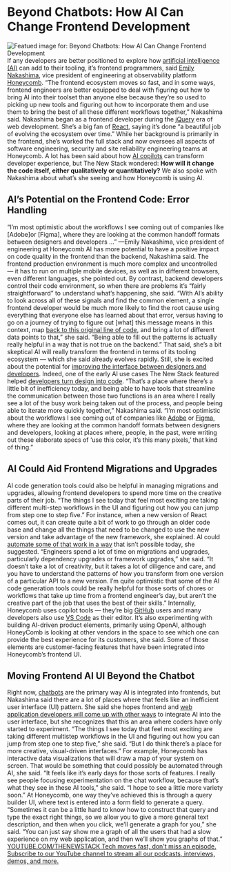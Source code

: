 # Beyond Chatbots: How AI Can Change Frontend Development
![Featued image for: Beyond Chatbots: How AI Can Change Frontend Development](https://cdn.thenewstack.io/media/2024/06/f42cc8e6-honeycomb-vp-of-engineeering-on-ai-and-the-frontend-1024x576.jpg)
If any developers are better positioned to explore how
[artificial intelligence (AI)](https://thenewstack.io/ai-for-developers-how-can-programmers-use-artificial-intelligence/) can add to their tooling, it’s frontend programmers, said [Emily Nakashima](https://www.linkedin.com/in/eanakashima/), vice president of engineering at observability platform [Honeycomb](https://www.honeycomb.io/).
“The frontend ecosystem moves so fast, and in some ways, frontend engineers are better equipped to deal with figuring out how to bring AI into their toolset than anyone else because they’re so used to picking up new tools and figuring out how to incorporate them and use them to bring the best of all these different workflows together,” Nakashima said.
Nakashima began as a frontend developer during the
[jQuery](https://thenewstack.io/why-outdated-jquery-is-still-the-dominant-javascript-library/) era of web development. She’s a big fan of [React](https://thenewstack.io/meta-releases-open-source-react-compiler/), saying it’s done “a beautiful job of evolving the ecosystem over time.” While her background is primarily in the frontend, she’s worked the full stack and now oversees all aspects of software engineering, security and site reliability engineering teams at Honeycomb.
A lot has been said about how
[ AI copilots](https://thenewstack.io/copilot-pcs-understanding-microsofts-evolving-ai-pc-stack/) can transform developer experience, but The New Stack wondered: **How will it change the code itself, either qualitatively or quantitatively?** We also spoke with Nakashima about what’s she seeing and how Honeycomb is using AI.
## AI’s Potential on the Frontend Code: Error Handling
“I’m most optimistic about the workflows I see coming out of companies like
[Adobe]or [Figma], where they are looking at the common handoff formats between designers and developers …”
—Emily Nakashima, vice president of engineering at Honeycomb
AI has more potential to have a positive impact on code quality in the frontend than the backend, Nakashima said. The frontend production environment is much more complex and uncontrolled — it has to run on multiple mobile devices, as well as in different browsers, even different languages, she pointed out. By contrast, backend developers control their code environment, so when there are problems it’s “fairly straightforward” to understand what’s happening, she said.
“With AI’s ability to look across all of these signals and find the common element, a single frontend developer would be much more likely to find the root cause using everything that everyone else has learned about that error, versus having to go on a journey of trying to figure out [what] this message means in this context, map
[back to this original line of code](https://thenewstack.io/4-ways-to-get-your-code-back-in-shape-after-black-friday/), and bring a lot of different data points to that,” she said. “Being able to fill out the patterns is actually really helpful in a way that is not true on the backend.”
That said, she’s a bit skeptical AI will really transform the frontend in terms of its tooling ecosystem — which she said already evolves rapidly. Still, she is excited about the potential for
[improving the interface between designers and developers](https://thenewstack.io/improving-communication-between-development-and-design/). Indeed, one of the early AI use cases The New Stack featured helped [developers turn design into code](https://thenewstack.io/figma-caters-to-developers-with-dev-mode-and-ai-integrations/).
“That’s a place where there’s a little bit of inefficiency today, and being able to have tools that streamline the communication between those two functions is an area where I really see a lot of the busy work being taken out of the process, and people being able to iterate more quickly together,” Nakashima said. “I’m most optimistic about the workflows I see coming out of companies like
[Adobe](https://thenewstack.io/figma-targets-developers-while-it-waits-for-adobe-deal-news/) or [Figma](https://thenewstack.io/figma-caters-to-developers-with-dev-mode-and-ai-integrations/), where they are looking at the common handoff formats between designers and developers, looking at places where, people, in the past, were writing out these elaborate specs of ‘use this color, it’s this many pixels,’ that kind of thing.”
## AI Could Aid Frontend Migrations and Upgrades
AI code generation tools could also be helpful in managing migrations and upgrades, allowing frontend developers to spend more time on the creative parts of their job.
“The things I see today that feel most exciting are taking different multi-step workflows in the UI and figuring out how you can jump from step one to step five.”
For instance, when a new version of React comes out, it can create quite a bit of work to go through an older code base and change all the things that need to be changed to use the new version and take advantage of the new framework, she explained. AI could
[automate some of that work in a way](https://thenewstack.io/three-ways-automation-can-improve-workplace-culture/) that isn’t possible today, she suggested.
“Engineers spend a lot of time on migrations and upgrades, particularly dependency upgrades or framework upgrades,” she said. “It doesn’t take a lot of creativity, but it takes a lot of diligence and care, and you have to understand the patterns of how you transform from one version of a particular API to a new version. I’m quite optimistic that some of the AI code generation tools could be really helpful for those sorts of chores or workflows that take up time from a frontend engineer’s day, but aren’t the creative part of the job that uses the best of their skills.”
Internally, Honeycomb uses copilot tools — they’re big
[GitHub](https://thenewstack.io/how-ai-is-shifting-developer-culture-and-work-at-github/) users and many developers also use [VS Code](https://thenewstack.io/how-to-use-vs-code-as-your-python-ide/) as their editor. It’s also experimenting with building AI-driven product elements, primarily using OpenAI, although HoneyComb is looking at other vendors in the space to see which one can provide the best experience for its customers, she said. Some of those elements are customer-facing features that have been integrated into Honeycomb’s frontend UI.
## Moving Frontend AI UI Beyond the Chatbot
Right now,
[chatbots](https://thenewstack.io/building-smarter-chatbots-with-advanced-language-models/) are the primary way AI is integrated into frontends, but Nakashima said there are a lot of places where that feels like an inefficient user interface (UI) pattern. She said she hopes frontend and [web application developers will come up with other ways](https://thenewstack.io/5-ways-to-improve-your-web-application-and-api-security/) to integrate AI into the user interface, but she recognizes that this an area where coders have only started to experiment.
“The things I see today that feel most exciting are taking different multistep workflows in the UI and figuring out how you can jump from step one to step five,” she said. “But I do think there’s a place for more creative, visual-driven interfaces.”
For example, Honeycomb has interactive data visualizations that will draw a map of your system on screen. That would be something that could possibly be automated through AI, she said.
“It feels like it’s early days for those sorts of features. I really see people focusing experimentation on the chat workflow, because that’s what they see in these AI tools,” she said. “I hope to see a little more variety soon.”
At Honeycomb, one way they’ve achieved this is through a query builder UI, where text is entered into a form field to generate a query.
“Sometimes it can be a little hard to know how to construct that query and type the exact right things, so we allow you to give a more general text description, and then when you click, we’ll generate a graph for you,” she said. “You can just say show me a graph of all the users that had a slow experience on my web application, and then we’ll show you graphs of that.”
[
YOUTUBE.COM/THENEWSTACK
Tech moves fast, don't miss an episode. Subscribe to our YouTube
channel to stream all our podcasts, interviews, demos, and more.
](https://youtube.com/thenewstack?sub_confirmation=1)
